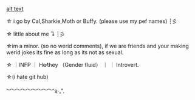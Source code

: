 [alt text](https://64.media.tumblr.com/1100c9c0c86e6576e05b4cc3a06edb92/463f51ade4af45aa-3e/s1280x1920/302db209ec46a42d4fd00e55189de2416bdb3086.pnj)

 ☆ i go by Cal,Sharkie,Moth or Buffy. (please use my pef names) ┆彡

 ☆ little about me ↴ ┆彡

 ☆im a minor. (so no werid comments), if we are friends and your making werid jokes its fine as long as its not as sexual.

 ☆ ｜INFP ｜ He⁄they （Gender fluid） ｜ ｜ Introvert․
 
 ☆(i hate git hub)

︶︶︶︶︶︶︶︶︶༉‧₊˚.
